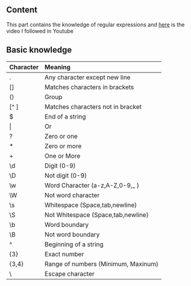 ## Content

  This part contains the knowledge of regular expressions and [here](https://www.youtube.com/watch?v=sa-TUpSx1JA) is the video I followed in Youtube
  
## Basic knowledge

| Character | Meaning 
| :----  | :---- 
| .  |  Any character except new line    
|[]  |  Matches characters in brackets  
| () |    Group  
|[^ ] |   Matches characters not in bracket  
|  $  |   End of a string  
|  \| |   Or
|  ?  |   Zero or one
|  *  |   Zero or more
|  +  |   One or More
| \d  |    Digit (0-9)
| \D   |   Not digit (0-9)
| \w   |   Word Character (a-z,A-Z,0-9,_ )
| \W  |   Not word character  
| \s  |   Whitespace (Space,tab,newline)  
| \S  |   Not Whitespace (Space,tab,newline)   
| \b  |   Word boundary 
| \B  |   Not word boundary 
| ^  |   Beginning of a string 
| {3}  |   Exact number
| {3,4}  | Range of numbers (Minimum, Maxinum)
| \ |  Escape character


